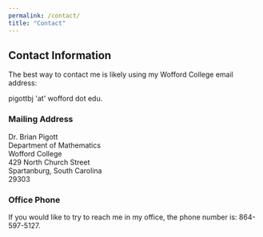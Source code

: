 ```yaml
---
permalink: /contact/
title: "Contact"
---
```


## Contact Information

The best way to contact me is likely using my Wofford College email address: 

pigottbj 'at' wofford dot edu. 

### Mailing Address

Dr. Brian Pigott <br>
Department of Mathematics <br>
Wofford College <br>
429 North Church Street <br>
Spartanburg, South Carolina <br>
29303

### Office Phone

If you would like to try to reach me in my office, the phone number is: 864-597-5127.
